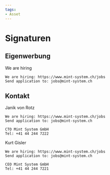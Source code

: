 ```yaml
---
tags:
- Asset
---
```

# Signaturen

## Eigenwerbung

We are hiring

```
We are hiring: https://www.mint-system.ch/jobs
Send application to: jobs@mint-system.ch
```

## Kontakt

Janik von Rotz

```
We are hiring: https://www.mint-system.ch/jobs
Send application to: jobs@mint-system.ch

CTO Mint System GmbH 
Tel: +41 44 244 7222
```

Kurt Gisler

```
We are hiring: https://www.mint-system.ch/jobs
Send application to: jobs@mint-system.ch

CEO Mint System GmbH  
Tel: +41 44 244 7221
```